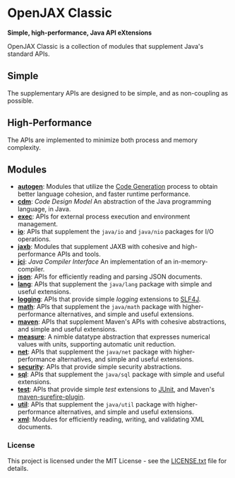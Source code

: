 # OpenJAX Classic

**Simple, high-performance, Java API eXtensions**

OpenJAX Classic is a collection of modules that supplement Java's standard APIs.

## Simple

The supplementary APIs are designed to be simple, and as non-coupling as possible.

## High-Performance

The APIs are implemented to minimize both process and memory complexity.

## Modules

* **[autogen][autogen]**: Modules that utilize the [Code Generation][codegen] process to obtain better language cohesion, and faster runtime performance.
* **[cdm][cdm]**: _Code Design Model_ An abstraction of the Java programming language, in Java.
* **[exec][exec]**: APIs for external process execution and environment management.
* **[io][io]**: APIs that supplement the `java/io` and `java/nio` packages for I/O operations.
* **[jaxb][jaxb]**: Modules that supplement JAXB with cohesive and high-performance APIs and tools.
* **[jci][jci]**: _Java Compiler Interface_ An implementation of an in-memory-compiler.
* **[json][json]**: APIs for efficiently reading and parsing JSON documents.
* **[lang][lang]**: APIs that supplement the `java/lang` package with simple and useful extensions.
* **[logging][logging]**: APIs that provide simple _logging_ extensions to [SLF4J][slf4j].
* **[math][math]**: APIs that supplement the `java/math` package with higher-performance alternatives, and simple and useful extensions.
* **[maven][maven]**: APIs that supplement Maven's APIs with cohesive abstractions, and simple and useful extensions.
* **[measure][measure]**: A nimble datatype abstraction that expresses numerical values with units, supporting automatic unit reduction.
* **[net][net]**: APIs that supplement the `java/net` package with higher-performance alternatives, and simple and useful extensions.
* **[security][security]**: APIs that provide simple security abstractions.
* **[sql][sql]**: APIs that supplement the `java/sql` package with simple and useful extensions.
* **[test][test]**: APIs that provide simple _test_ extensions to [JUnit][junit], and Maven's [maven-surefire-plugin][maven-surefire-plugin].
* **[util][util]**: APIs that supplement the `java/util` package with higher-performance alternatives, and simple and useful extensions.
* **[xml][xml]**: Modules for efficiently reading, writing, and validating XML documents.

### License

This project is licensed under the MIT License - see the [LICENSE.txt](LICENSE.txt) file for details.

[autogen]: /../../../../openjax/classic-autogen
[cdm]: /../../../../openjax/classic-cdm
[exec]: /../../../../openjax/classic-exec
[io]: /../../../../openjax/classic-io
[jaxb]: /../../../../openjax/classic-jaxb
[jci]: /../../../../openjax/classic-jci
[json]: /../../../../openjax/classic-json
[lang]: /../../../../openjax/classic-lang
[logging]: /../../../../openjax/classic-logging
[math]: /../../../../openjax/classic-math
[measure]: /../../../../openjax/classic-measure
[maven]: /../../../../openjax/classic-maven
[net]: /../../../../openjax/classic-net
[security]: /../../../../openjax/classic-security
[sql]: /../../../../openjax/classic-sql
[test]: /../../../../openjax/classic-test
[util]: /../../../../openjax/classic-util
[xml]: /../../../../openjax/classic-xml

[codegen]: https://en.wikipedia.org/wiki/Code_generation_(compiler)
[junit]: https://junit.org
[maven-surefire-plugin]: https://maven.apache.org/surefire/maven-surefire-plugin/
[slf4j]: https://www.slf4j.org/